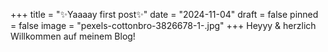 +++
title = "✨Yaaaay first post✨"
date = "2024-11-04"
draft = false
pinned = false
image = "pexels-cottonbro-3826678-1-.jpg"
+++
Heyyy & herzlich Willkommen auf meinem Blog!